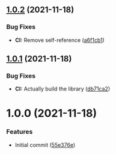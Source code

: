 ## [1.0.2](https://github.com/FabianMeul/module-name-mapper/compare/release/v1.0.1...release/v1.0.2) (2021-11-18)


### Bug Fixes

* **CI:** Remove self-reference ([a6f1cb1](https://github.com/FabianMeul/module-name-mapper/commit/a6f1cb17c3e085328589bc406023a18f5d32e460))

## [1.0.1](https://github.com/FabianMeul/module-name-mapper/compare/release/v1.0.0...release/v1.0.1) (2021-11-18)


### Bug Fixes

* **CI:** Actually build the library ([db71ca2](https://github.com/FabianMeul/module-name-mapper/commit/db71ca2c08c4c63e5959e61c7a58811147578005))

# 1.0.0 (2021-11-18)


### Features

* Initial commit ([55e376e](https://github.com/FabianMeul/module-name-mapper/commit/55e376efd87fdb1c684b4421d8a5be73eef1ca3d))
